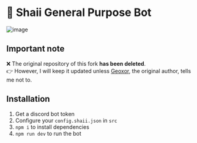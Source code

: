 # 🌸 Shaii General Purpose Bot

![image](https://cdn.discordapp.com/attachments/550913067517607946/914330045663825951/unknown.png)

## Important note

❌ The original repository of this fork **has been deleted**.  
👉 However, I will keep it updated unless [Geoxor](https://github.com/Geoxor), the original author, tells me not to.


## Installation

1. Get a discord bot token
2. Configure your `config.shaii.json` in `src`
3. `npm i` to install dependencies
4. `npm run dev` to run the bot
